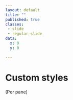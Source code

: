 ```yaml
---
layout: default
title: ""
published: true
classes:
 - slide
 - regular-slide
data:
  x: 0
  y: 0

---
```

# Custom styles
<div class="subtitle">(Per pane)</div>